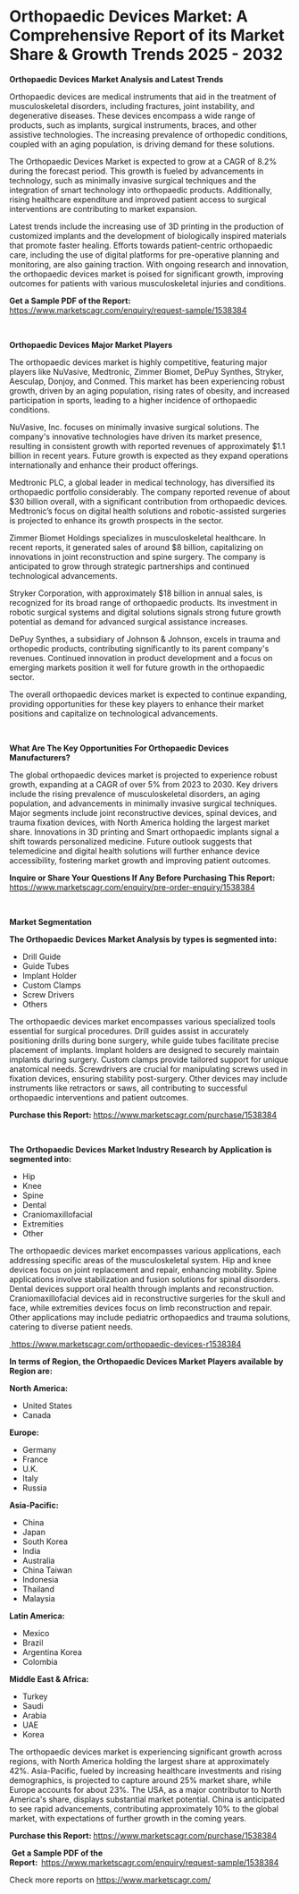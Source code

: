 <p><h1>Orthopaedic Devices Market: A Comprehensive Report of its Market Share & Growth Trends 2025 - 2032</h1></p><p><strong>Orthopaedic Devices Market Analysis and Latest Trends</strong></p>
<p><p>Orthopaedic devices are medical instruments that aid in the treatment of musculoskeletal disorders, including fractures, joint instability, and degenerative diseases. These devices encompass a wide range of products, such as implants, surgical instruments, braces, and other assistive technologies. The increasing prevalence of orthopedic conditions, coupled with an aging population, is driving demand for these solutions.</p><p>The Orthopaedic Devices Market is expected to grow at a CAGR of 8.2% during the forecast period. This growth is fueled by advancements in technology, such as minimally invasive surgical techniques and the integration of smart technology into orthopaedic products. Additionally, rising healthcare expenditure and improved patient access to surgical interventions are contributing to market expansion.</p><p>Latest trends include the increasing use of 3D printing in the production of customized implants and the development of biologically inspired materials that promote faster healing. Efforts towards patient-centric orthopaedic care, including the use of digital platforms for pre-operative planning and monitoring, are also gaining traction. With ongoing research and innovation, the orthopaedic devices market is poised for significant growth, improving outcomes for patients with various musculoskeletal injuries and conditions.</p></p>
<p><strong>Get a Sample PDF of the Report:&nbsp;</strong> <a href="https://www.marketscagr.com/enquiry/request-sample/1538384?utm_campaign=2635&utm_medium=2&utm_source=Github&utm_content=ia&utm_term=03032025&utm_id=orthopaedic-devices">https://www.marketscagr.com/enquiry/request-sample/1538384</a></p>
<p>&nbsp;</p>
<p><strong>Orthopaedic Devices Major Market Players</strong></p>
<p><p>The orthopaedic devices market is highly competitive, featuring major players like NuVasive, Medtronic, Zimmer Biomet, DePuy Synthes, Stryker, Aesculap, Donjoy, and Conmed. This market has been experiencing robust growth, driven by an aging population, rising rates of obesity, and increased participation in sports, leading to a higher incidence of orthopaedic conditions.</p><p>NuVasive, Inc. focuses on minimally invasive surgical solutions. The company's innovative technologies have driven its market presence, resulting in consistent growth with reported revenues of approximately $1.1 billion in recent years. Future growth is expected as they expand operations internationally and enhance their product offerings.</p><p>Medtronic PLC, a global leader in medical technology, has diversified its orthopaedic portfolio considerably. The company reported revenue of about $30 billion overall, with a significant contribution from orthopaedic devices. Medtronic’s focus on digital health solutions and robotic-assisted surgeries is projected to enhance its growth prospects in the sector.</p><p>Zimmer Biomet Holdings specializes in musculoskeletal healthcare. In recent reports, it generated sales of around $8 billion, capitalizing on innovations in joint reconstruction and spine surgery. The company is anticipated to grow through strategic partnerships and continued technological advancements.</p><p>Stryker Corporation, with approximately $18 billion in annual sales, is recognized for its broad range of orthopaedic products. Its investment in robotic surgical systems and digital solutions signals strong future growth potential as demand for advanced surgical assistance increases.</p><p>DePuy Synthes, a subsidiary of Johnson & Johnson, excels in trauma and orthopedic products, contributing significantly to its parent company's revenues. Continued innovation in product development and a focus on emerging markets position it well for future growth in the orthopaedic sector. </p><p>The overall orthopaedic devices market is expected to continue expanding, providing opportunities for these key players to enhance their market positions and capitalize on technological advancements.</p></p>
<p>&nbsp;</p>
<p><strong>What Are The Key Opportunities For Orthopaedic Devices Manufacturers?</strong></p>
<p><p>The global orthopaedic devices market is projected to experience robust growth, expanding at a CAGR of over 5% from 2023 to 2030. Key drivers include the rising prevalence of musculoskeletal disorders, an aging population, and advancements in minimally invasive surgical techniques. Major segments include joint reconstructive devices, spinal devices, and trauma fixation devices, with North America holding the largest market share. Innovations in 3D printing and Smart orthopaedic implants signal a shift towards personalized medicine. Future outlook suggests that telemedicine and digital health solutions will further enhance device accessibility, fostering market growth and improving patient outcomes.</p></p>
<p><strong>Inquire or Share Your Questions If Any Before Purchasing This Report:</strong> <a href="https://www.marketscagr.com/enquiry/pre-order-enquiry/1538384?utm_campaign=2635&utm_medium=2&utm_source=Github&utm_content=ia&utm_term=03032025&utm_id=orthopaedic-devices">https://www.marketscagr.com/enquiry/pre-order-enquiry/1538384</a></p>
<p>&nbsp;</p>
<p><strong>Market Segmentation</strong></p>
<p><strong>The Orthopaedic Devices Market Analysis by types is segmented into:</strong></p>
<p><ul><li>Drill Guide</li><li>Guide Tubes</li><li>Implant Holder</li><li>Custom Clamps</li><li>Screw Drivers</li><li>Others</li></ul></p>
<p><p>The orthopaedic devices market encompasses various specialized tools essential for surgical procedures. Drill guides assist in accurately positioning drills during bone surgery, while guide tubes facilitate precise placement of implants. Implant holders are designed to securely maintain implants during surgery. Custom clamps provide tailored support for unique anatomical needs. Screwdrivers are crucial for manipulating screws used in fixation devices, ensuring stability post-surgery. Other devices may include instruments like retractors or saws, all contributing to successful orthopaedic interventions and patient outcomes.</p></p>
<p><strong>Purchase this Report:&nbsp;</strong><a href="https://www.marketscagr.com/purchase/1538384?utm_campaign=2635&utm_medium=2&utm_source=Github&utm_content=ia&utm_term=03032025&utm_id=orthopaedic-devices">https://www.marketscagr.com/purchase/1538384</a></p>
<p>&nbsp;</p>
<p><strong>The Orthopaedic Devices Market Industry Research by Application is segmented into:</strong></p>
<p><ul><li>Hip</li><li>Knee</li><li>Spine</li><li>Dental</li><li>Craniomaxillofacial</li><li>Extremities</li><li>Other</li></ul></p>
<p><p>The orthopaedic devices market encompasses various applications, each addressing specific areas of the musculoskeletal system. Hip and knee devices focus on joint replacement and repair, enhancing mobility. Spine applications involve stabilization and fusion solutions for spinal disorders. Dental devices support oral health through implants and reconstruction. Craniomaxillofacial devices aid in reconstructive surgeries for the skull and face, while extremities devices focus on limb reconstruction and repair. Other applications may include pediatric orthopaedics and trauma solutions, catering to diverse patient needs.</p></p>
<p><a href="https://www.marketscagr.com/orthopaedic-devices-r1538384?utm_campaign=2635&utm_medium=2&utm_source=Github&utm_content=ia&utm_term=03032025&utm_id=orthopaedic-devices">&nbsp;https://www.marketscagr.com/orthopaedic-devices-r1538384</a></p>
<p><strong>In terms of Region, the Orthopaedic Devices Market Players available by Region are:</strong></p>
<p>
    <p> <strong> North America: </strong>
        <ul>
            <li>United States</li>
            <li>Canada</li>
        </ul>
        </p> 
    <p> <strong> Europe: </strong>
        <ul>
            <li>Germany</li>
            <li>France</li>
            <li>U.K.</li>
            <li>Italy</li>
            <li>Russia</li>
        </ul>
        </p> 
    <p> <strong> Asia-Pacific: </strong>
        <ul>
            <li>China</li>
            <li>Japan</li>
            <li>South Korea</li>
            <li>India</li>
            <li>Australia</li>
            <li>China Taiwan</li>
            <li>Indonesia</li>
            <li>Thailand</li>
            <li>Malaysia</li>
        </ul>
        </p> 
    <p> <strong> Latin America: </strong>
        <ul>
            <li>Mexico</li>
            <li>Brazil</li>
            <li>Argentina Korea</li>
            <li>Colombia</li>
        </ul>
        </p> 
    <p> <strong> Middle East & Africa: </strong>
        <ul>
            <li>Turkey</li>
            <li>Saudi</li>
            <li>Arabia</li>
            <li>UAE</li>
            <li>Korea</li>
        </ul>
    </p>
    </p>
<p><p>The orthopaedic devices market is experiencing significant growth across regions, with North America holding the largest share at approximately 42%. Asia-Pacific, fueled by increasing healthcare investments and rising demographics, is projected to capture around 25% market share, while Europe accounts for about 23%. The USA, as a major contributor to North America's share, displays substantial market potential. China is anticipated to see rapid advancements, contributing approximately 10% to the global market, with expectations of further growth in the coming years.</p></p>
<p><strong>Purchase this Report: </strong><a href="https://www.marketscagr.com/purchase/1538384?utm_campaign=2635&utm_medium=2&utm_source=Github&utm_content=ia&utm_term=03032025&utm_id=orthopaedic-devices">https://www.marketscagr.com/purchase/1538384</a></p>
<p>&nbsp;<strong>Get a Sample PDF of the Report:&nbsp;&nbsp;</strong><a href="https://www.marketscagr.com/enquiry/request-sample/1538384?utm_campaign=2635&utm_medium=2&utm_source=Github&utm_content=ia&utm_term=03032025&utm_id=orthopaedic-devices">https://www.marketscagr.com/enquiry/request-sample/1538384</a></p>
<p><strong></strong></p>
<p>Check more reports on <a href="https://www.marketscagr.com/?utm_campaign=2635&utm_medium=2&utm_source=Github&utm_content=ia&utm_term=03032025&utm_id=orthopaedic-devices">https://www.marketscagr.com/</a></p>